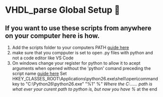 # VHDL_parse Global Setup 🚀
If you want to use these scripts from anywhere on your computer here is how.
---
1. Add the scripts folder to your computers PATH [guide here](https://www.architectryan.com/2018/03/17/add-to-the-path-on-windows-10/)
2. make sure that you compputer is set to open .py files with python and not a code editor like VS Code
3. On windows change your register for python to allow it to acept arguments when opened without the 'python' comand preceding the script name [guide here](https://eli.thegreenplace.net/2010/12/14/problem-passing-arguments-to-python-scripts-on-windows/)
     Set HKEY_CLASSES_ROOT\Applications\python26.exe\shell\open\command key to "C:\Python26\python26.exe" "%1" %*"
     Where the C:\...... path is what ever your curent path to python is, but now you have %* at the end
